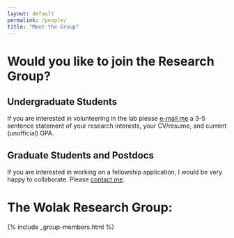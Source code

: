 ```yaml
---
layout: default
permalink: /people/
title: "Meet the Group"
---
```


# Would you like to join the Research Group?

## Undergraduate Students

If you are interested in volunteering in the lab please [e-mail me](mailto:terps@auburn.edu) a 3-5 sentence statement of your research interests, your CV/resume, and current (unofficial) GPA.


## Graduate Students and Postdocs

If you are interested in working on a fellowship application, I would be very happy to collaborate. Please [contact me](mailto:terps@auburn.edu).

# The Wolak Research Group:
{% include _group-members.html %}



